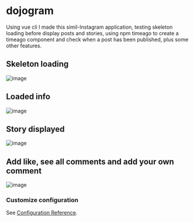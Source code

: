 # dojogram
Using vue cli I made this simil-Instagram application, testing skeleton loading before display posts and stories, using npm timeago to create a timeago component and check when a post has been published, plus some other features.

## Skeleton loading 
![image](https://user-images.githubusercontent.com/71635987/115521966-f638bf00-a28b-11eb-87ad-3c1b54bb37bc.png)

## Loaded info
![image](https://user-images.githubusercontent.com/71635987/115521778-c8ec1100-a28b-11eb-84a9-bc07f1587bd8.png)

## Story displayed
![image](https://user-images.githubusercontent.com/71635987/115522206-3304b600-a28c-11eb-8146-eef96b227acc.png)

## Add like, see all comments and add your own comment
![image](https://user-images.githubusercontent.com/71635987/115522583-870f9a80-a28c-11eb-900c-80df1ee04f89.png)

### Customize configuration
See [Configuration Reference](https://cli.vuejs.org/config/).
